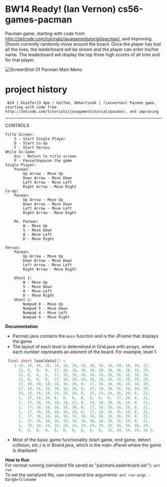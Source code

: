 BW14 Ready! (Ian Vernon)
cs56-games-pacman
=================

Pacman game, starting with code from http://zetcode.com/tutorials/javagamestutorial/pacman/, and improving. Ghosts currently randomly move around the board. Once the player has lost all the lives, the leaderboard will be shown and the player can enter his/her name. The leaderboard will display the top three high scores of all time and for that player.


![ScreenShot Of Pacman Main Menu](http://i.imgur.com/7vp2yM8.png)


project history
===============
```
 W14 | bkiefer13 4pm | katfom, dmhartsook | (ianvernon) Pacman game, starting with code from http://zetcode.com/tutorials/javagamestutorial/pacman/, and improving
```

_____________________
CONTROLS

	Title Screen:
		S - Start Single Player
		D - Start Co-op
		F - Start Versus
	While In-Game:
		Esc - Return to title screen
		P - Pause/Unpause the game
	Single Player:
		Pacman:
			Up Arrow - Move Up
			Down Arrow - Move Down
			Left Arrow - Move Left
			Right Arrow - Move Right
	Co-op:
		Pacman:
			Up Arrow - Move Up
			Down Arrow - Move Down
			Left Arrow - Move Left
			Right Arrow - Move Right
	
		Ms. Pacman:
			W - Move Up
			S - Move Down
			A - Move Left
			D - Move Right

	Versus:
		Pacman:
			Up Arrow - Move Up
			Down Arrow - Move Down
			Left Arrow - Move Left
			Right Arrow - Move Right

		Ghost 1:
			W - Move Up
			S - Move Down
			A - Move Left
			D - Move Right
		Ghost 2:
			Numpad 8 - Move Up
			Numpad 5 - Move Down
			Numpad 4 - Move Left
			Numpad 6 - Move Right
			
**Documentation**
* Pacman.java contains the `main` function and is the JFrame that displays the game
* The layout of each level is determined in Grid.java with arrays, where each number represents an element of the board. For example, level 1:
```java
 final short leveldata1[] =
    { 19, 26, 26, 26, 18, 18, 18, 18, 18, 18, 18, 18, 18, 18, 22,
      21, 0,  0,  0,  17, 16, 16, 16, 16, 16, 16, 16, 16, 16, 20,
      21, 0,  0,  0,  17, 16, 16, 16, 16, 16, 16, 16, 16, 16, 20, 
      21, 0,  0,  0,  17, 16, 16, 24, 16, 16, 16, 16, 16, 16, 20, 
      17, 18, 18, 18, 16, 16, 20, 0,  17, 16, 16, 16, 16, 16, 20,
      17, 16, 16, 16, 16, 16, 20, 0,  17, 16, 16, 16, 16, 24, 20, 
      25, 16, 16, 16, 24, 24, 28, 0,  25, 24, 24, 16, 20, 0,  21, 
      1,  17, 16, 20, 0,  0,  0,  0,  0,  0,  0,  17, 20, 0,  21,
      1,  17, 16, 16, 18, 18, 22, 0,  19, 18, 18, 16, 20, 0,  21,
      1,  17, 16, 16, 16, 16, 20, 0,  17, 16, 16, 16, 20, 0,  21, 
      1,  17, 16, 16, 16, 16, 20, 0,  17, 16, 16, 16, 20, 0,  21,
      1,  17, 16, 16, 16, 16, 16, 18, 16, 16, 16, 16, 20, 0,  21,
      1,  17, 16, 16, 16, 16, 16, 16, 16, 16, 16, 16, 20, 0,  21,
      1,  25, 24, 24, 24, 24, 24, 24, 24, 24, 16, 16, 16, 18, 20,
      9,  8,  8,  8,  8,  8,  8,  8,  8,  8,  25, 24, 24, 24, 28 };
```
* Most of the basic game functionality (start game, end game, detect collision, etc.) is in Board.java, which is the main JPanel where the game is displayed

			
**How to Run**<br>
For normal running (serialized file saved as "pacmanLeaderboard.ser"): `ant run`<br>
To set the serialized file, use command line arguments: `ant run-args -Darg0=filename`
